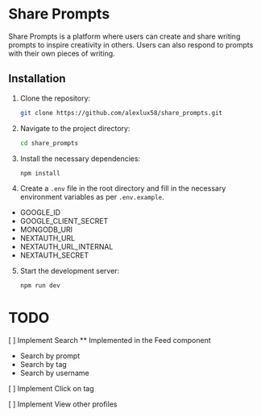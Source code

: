 # Share Prompts

Share Prompts is a platform where users can create and share writing prompts to inspire creativity in others. Users can also respond to prompts with their own pieces of writing.

## Installation

1. Clone the repository:

   ```bash
   git clone https://github.com/alexlux58/share_prompts.git
   ```

2. Navigate to the project directory:

   ```bash
   cd share_prompts
   ```

3. Install the necessary dependencies:

   ```bash
   npm install
   ```

4. Create a `.env` file in the root directory and fill in the necessary environment variables as per `.env.example`.

- GOOGLE_ID
- GOOGLE_CLIENT_SECRET
- MONGODB_URI
- NEXTAUTH_URL
- NEXTAUTH_URL_INTERNAL
- NEXTAUTH_SECRET

5. Start the development server:
   ```bash
   npm run dev
   ```

# TODO

[ ] Implement Search
\*\* Implemented in the Feed component

- Search by prompt
- Search by tag
- Search by username

[ ] Implement Click on tag

[ ] Implement View other profiles
